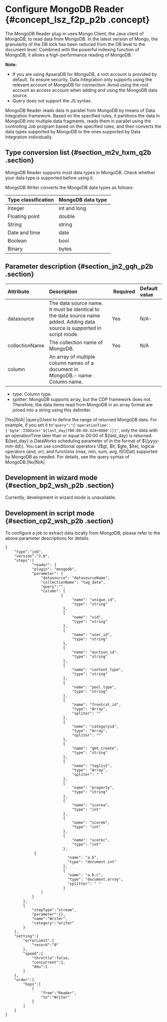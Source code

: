 # Configure MongoDB Reader {#concept_lsz_f2p_p2b .concept}

The MongoDB Reader plug-in uses Mongo Client, the Java client of MongoDB, to read data from MongoDB. In the latest version of Mongo, the granularity of the DB lock has been reduced from the DB level to the document level. Combined with the powerful indexing function of MongoDB, it allows a high-performance reading of MongoDB.

**Note:** 

-   If you are using ApsaraDB for MongoDB, a root account is provided by default. To ensure security, Data Integration only supports using the relevant account of MongoDB for connection. Avoid using the root account as access account when adding and using the MongoDB data source.
-   Query does not support the JS syntax.

MongoDB Reader reads data in parallel from MongoDB by means of Data Integration framework. Based on the specified rules, it partitions the data in MongoDB into multiple data fragments, reads them in parallel using the controlling Job program based on the specified rules, and then converts the data types supported by MongoDB to the ones supported by Data Integration individually.

## Type conversion list {#section_m2v_hxm_q2b .section}

MongoDB Reader supports most data types in MongoDB. Check whether your data type is supported before using it.

MongoDB Writer converts the MongoDB data types as follows:

|Type classification|MongoDB data type |
|:------------------|:-----------------|
|Integer|int and long|
|Floating point|double|
|String|string|
|Date and time|date|
|Boolean|bool|
|Binary|bytes|

## Parameter description​ {#section_jn2_gqh_p2b .section}

|Attribute|Description| Required|Default value|
|:--------|:----------|:--------|:------------|
|datasource|The data source name. It must be identical to the data source name added. Adding data source is supported in script mode.|Yes|N/A-|
|collectionName|The collection name of MongoDB.|Yes|N/A|
|column|An array of multiple column names of a document in MongoDB.-   name: Column name.
-   type: Column type.
-   splitter: MongoDB supports array, but the CDP framework does not. Therefore, the data items read from MongoDB in an array format are joined into a string using this delimiter.

|Yes|N/A|
|query|Used to define the range of returned MongoDB data. For example, if you set it to`"query":"{'operationTime':{'$gte':ISODate('${last_day}T00:00:00.424+0800')}}"`, only the data with an operationTime later than or equal to 00:00 of $\{last\_day\} is returned. $\{last\_day\} is DataWorks scheduling parameter of in the format of $\[yyyy-mm-dd\]. You can use conditional operators \($gt, $lt, $gte, $lte\), logical operators \(and, or\), and functions \(max, min, sum, avg, ISODat\) supported by MongoDB as needed. For details, see the query syntax of MongoDB.|No|N/A|

## Development in wizard mode {#section_bp2_wsh_p2b .section}

Currently, development in wizard mode is unavailable.

## Development in script mode {#section_cp2_wsh_p2b .section}

To configure a job to extract data locally from MongoDB, please refer to the above parameter descriptions for details.

```
{
    "type":"job",
    "version":"2.0",
    "steps":[
            "reader": {
            "plugin": "mongodb", 
            "parameter": {
                "datasource": "datasourceName", 
                "collectionName": "tag_data",
                "query":"",
                "column": [
                         {
                              "name": "unique_id", 
                              "type": "string" 
                          },
                          {
                              "name": "sid",
                              "type": "string"
                          },
                          {
                              "name": "user_id",
                              "type": "string"
                          },
                          {
                              "name": "auction_id",
                              "type": "string"
                          },
                          {
                              "name": "content_type",
                              "type": "string"
                          },
                          {
                              "name": "pool_type",
                              "type": "string"
                          },
                          {
                              "name": "frontcat_id",
                              "type": "Array",
                              "spliter": ""
                          },
                          {
                              "name": "categoryid",
                              "type": "Array",
                              "spliter": ""
                          },
                          {
                              "name": "gmt_create",
                              "type": "string"
                          },
                          {
                              "name": "taglist",
                              "type": "Array",
                              "spliter": " "
                          },
                          {
                              "name": "property",
                              "type": "string"
                          },
                          {
                              "name": "scorea",
                              "type": "int"
                          },
                          {
                              "name": "scoreb",
                              "type": "int"
                          },
                          {
                              "name": "scorec",
                              "type": "int"
                          },
			 {
                            "name": "a.b",
                            "type": "document.int"
                          },
                          {
                            "name": "a.b.c",
                            "type": "document.array",
                            "splitter": " "
                          }
                ]
            }
        },
        { 
            "stepType":"stream",
            "parameter":{},
            "name":"Writer",
            "category":"writer"
        }
    ],
    "setting":{
        "errorLimit":{
            "record":"0"
        },
        "speed":{
            "throttle":false,
            "concurrent":1,
            "dmu":1
        }
    },
    "order":{
        "hops":[
            {
                "from":"Reader",
                "to":"Writer"
            }
        ]
    }
}
```

